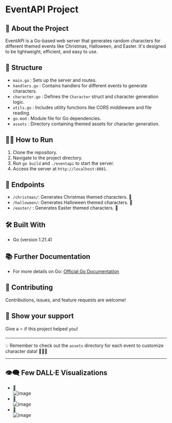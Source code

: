 # EventAPI Project

## 🚀 About the Project
EventAPI is a Go-based web server that generates random characters for different themed events like Christmas, Halloween, and Easter. It's designed to be lightweight, efficient, and easy to use.

## 📁 Structure
- `main.go`      : Sets up the server and routes.
- `handlers.go`  : Contains handlers for different events to generate characters.
- `character.go` : Defines the `Character` struct and character generation logic.
- `utils.go`     : Includes utility functions like CORS middleware and file reading.
- `go.mod`       : Module file for Go dependencies.
- `assets`       : Directory containing themed assets for character generation.

## 🏃‍♂️ How to Run
1. Clone the repository.
2. Navigate to the project directory.
3. Run `go build` and `./eventapi` to start the server.
4. Access the server at `http://localhost:8081`.

## 🎨 Endpoints
- `/christmas/`: Generates Christmas themed characters. 🎄
- `/halloween/`: Generates Halloween themed characters. 🎃
- `/easter/`   : Generates Easter themed characters.    🐰

## 🛠️ Built With
- Go (version 1.21.4)

## 📚 Further Documentation
- For more details on Go: [Official Go Documentation](https://golang.org/doc/)

## 🤝 Contributing
Contributions, issues, and feature requests are welcome!

## 🌟 Show your support
Give a ⭐️ if this project helped you!

---

💡 Remember to check out the `assets` directory for each event to customize character data! 🎅👻🐇

---

## 👁️‍🗨️ Few DALL·E Visualizations
- 🎁 <br> ![image](https://github.com/KaNiuSii/Go-EventAPI/assets/123270897/c90b4f80-cb81-4fd8-884e-61732ef2a49d) <br>
- 🦇 <br> ![image](https://github.com/KaNiuSii/Go-EventAPI/assets/123270897/cc3abca7-befc-48c6-9e22-eb6b7b09dd51) <br>
- 🐤 <br> ![image](https://github.com/KaNiuSii/Go-EventAPI/assets/123270897/2e2794d3-7e6d-40e5-823c-a4ed9d60e541) <br>
